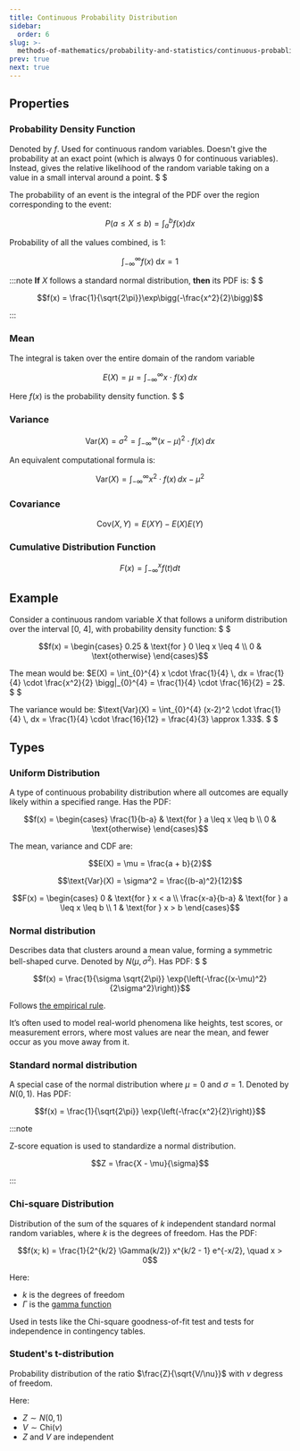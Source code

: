 ```yaml
---
title: Continuous Probability Distribution
sidebar:
  order: 6
slug: >-
  methods-of-mathematics/probability-and-statistics/continuous-probablity-distribution
prev: true
next: true
---
```


## Properties

### Probability Density Function

Denoted by $f$. Used for continuous random variables. Doesn't give the probability at an exact point (which is always 0 for continuous variables). Instead, gives the relative likelihood of the random variable taking on a value in a small interval around a point. $ $

The probability of an event is the integral of the PDF over the region corresponding to the event:

```math
P(a \leq X \leq b) = \int_{a}^{b} f(x) dx
```

Probability of all the values combined, is 1:

```math
\int_{-\infty}^{\infty} f(x)\; \text{d}x = 1
```

:::note
**If** $X$ follows a standard normal distribution, **then** its PDF is: $ $

```math
f(x) = \frac{1}{\sqrt{2\pi}}\exp\bigg(-\frac{x^2}{2}\bigg)
```

:::

### Mean

The integral is taken over the entire domain of the random variable

```math
E(X) = \mu = \int_{-\infty}^{\infty} x \cdot f(x) \, dx
```

Here $f(x)$ is the probability density function. $ $

### Variance

```math
\text{Var}(X) = \sigma^2 = \int_{-\infty}^{\infty} (x - \mu)^2 \cdot f(x) \, dx
```

An equivalent computational formula is:

```math
\text{Var}(X) = \int_{-\infty}^{\infty} x^2 \cdot f(x) \, dx - \mu^2
```

### Covariance

```math
\text{Cov}(X,Y) = E(XY) - E(X)E(Y)
```

### Cumulative Distribution Function

```math
F(x) = \int_{-\infty}^{x} f(t) dt
```

## Example

Consider a continuous random variable $X$ that follows a uniform distribution over the interval [0, 4], with probability density function: $ $

```math
f(x) = \begin{cases}
0.25 & \text{for } 0 \leq x \leq 4 \\
0 & \text{otherwise}
\end{cases}
```

The mean would be: $E(X) = \int_{0}^{4} x \cdot \frac{1}{4} \, dx = \frac{1}{4} \cdot \frac{x^2}{2} \bigg|_{0}^{4} = \frac{1}{4} \cdot \frac{16}{2} = 2$. $ $

The variance would be: $\text{Var}(X) = \int_{0}^{4} (x-2)^2 \cdot \frac{1}{4} \, dx = \frac{1}{4} \cdot \frac{16}{12} = \frac{4}{3} \approx 1.33$. $ $

## Types

### Uniform Distribution

A type of continuous probability distribution where all outcomes are equally likely within a specified range. Has the PDF:

```math
f(x) = \begin{cases}
\frac{1}{b-a} & \text{for } a \leq x \leq b \\
0 & \text{otherwise}
\end{cases}
```

The mean, variance and CDF are:

```math
E(X) = \mu = \frac{a + b}{2}
```

```math
\text{Var}(X) = \sigma^2 = \frac{(b-a)^2}{12}
```

```math
F(x) = \begin{cases}
0 & \text{for } x < a \\
\frac{x-a}{b-a} & \text{for } a \leq x \leq b \\
1 & \text{for } x > b
\end{cases}
```

### Normal distribution

Describes data that clusters around a mean value, forming a symmetric bell-shaped curve. Denoted by $N(\mu, \sigma^2)$. Has PDF: $ $

```math
f(x) = \frac{1}{\sigma \sqrt{2\pi}} \exp{\left(-\frac{(x-\mu)^2}{2\sigma^2}\right)}
```

Follows [the empirical rule](/methods-of-mathematics/probability-and-statistics/empirical-rule/).

It’s often used to model real-world phenomena like heights, test scores, or measurement errors, where most values are near the mean, and fewer occur as you move away from it.

### Standard normal distribution

A special case of the normal distribution where $\mu=0$ and $\sigma= 1$. Denoted by $N(0, 1)$. Has PDF:

```math
f(x) = \frac{1}{\sqrt{2\pi}} \exp{\left(-\frac{x^2}{2}\right)}
```

:::note

Z-score equation is used to standardize a normal distribution.

```math
Z = \frac{X - \mu}{\sigma}
```

:::

### Chi-square Distribution

Distribution of the sum of the squares of $k$ independent standard normal random variables, where $k$ is the degrees of freedom. Has the PDF:

```math
f(x; k) = \frac{1}{2^{k/2} \Gamma(k/2)} x^{k/2 - 1} e^{-x/2}, \quad x > 0
```

Here:
- $k$ is the degrees of freedom
- $\Gamma$ is the [gamma function](https://s1.sahithyan.dev/mathematics/riemann-integration/gamma-function/)

Used in tests like the Chi-square goodness-of-fit test and tests for independence in contingency tables.

### Student's t-distribution

Probability distribution of the ratio $\frac{Z}{\sqrt{V/\nu}}$ with $\nu$ degress of freedom.

Here:
- $Z \sim N(0,1)$
- $V \sim \text{Chi}(\nu)$
- $Z$ and $V$ are independent
